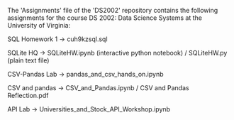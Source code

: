 The 'Assignments' file of the 'DS2002' repository contains the following assignments for the course DS 2002: Data Science Systems at the University of Virginia:
  
  SQL Homework 1 -> cuh9kzsql.sql
  
  SQLite HQ -> SQLiteHW.ipynb (interactive python notebook) / SQLiteHW.py (plain text file)

  CSV-Pandas Lab -> pandas_and_csv_hands_on.ipynb

  CSV and pandas -> CSV_and_Pandas.ipynb / CSV and Pandas Reflection.pdf

  API Lab -> Universities_and_Stock_API_Workshop.ipynb
